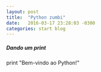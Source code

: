 ```yaml
---
layout: post
title:  "Python zumbi"
date:   2016-03-17 23:28:03 -0300
categories: start blog
---
```


##### Dando um print
print "Bem-vindo ao Python!"